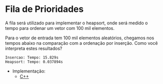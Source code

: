 # Fila de Prioridades

A fila será utilizado para implementar o heapsort, onde será medido o tempo para ordenar um vetor com 100 mil elementos.

Para o vetor de entrada tem 100 mil elementos aleatórios, chegamos nos tempos abaixo na comparação com a ordenação por inserção. Como você interpreta estes resultados?

```
Insercao: Tempo: 15.829s
Heapsort: Tempo: 0.037894s
```

- Implementação:
  - [C++](fila_prioridade.cpp)
